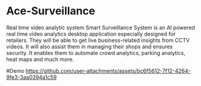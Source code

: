 # Ace-Surveillance
Real time video analytic system
Smart Surveillance System is an AI powered real time video analytics desktop application especially designed for retailers. They will be able to get live business-related insights from CCTV videos. It will also assist them in managing their shops and ensures security. It enables them to automate crowd analytics, parking analytics, heat maps and much more.

#Demo
https://github.com/user-attachments/assets/bc6f5612-7f12-4264-9fe3-3aa0394a1c59
